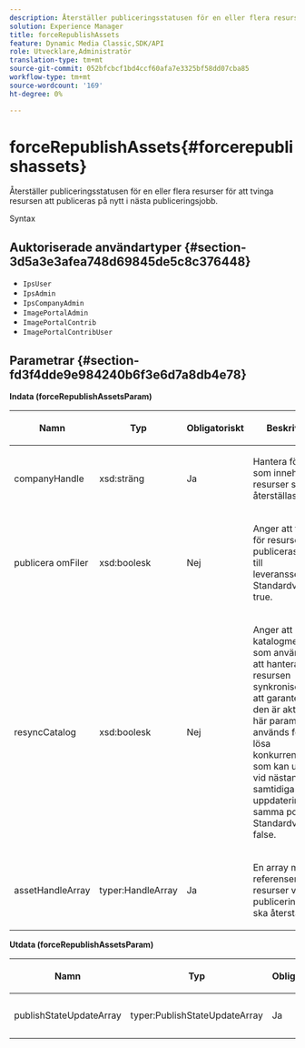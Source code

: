 ```yaml
---
description: Återställer publiceringsstatusen för en eller flera resurser för att tvinga resursen att publiceras på nytt i nästa publiceringsjobb.
solution: Experience Manager
title: forceRepublishAssets
feature: Dynamic Media Classic,SDK/API
role: Utvecklare,Administratör
translation-type: tm+mt
source-git-commit: 052bfcbcf1bd4ccf60afa7e3325bf58dd07cba85
workflow-type: tm+mt
source-wordcount: '169'
ht-degree: 0%

---
```



# forceRepublishAssets{#forcerepublishassets}

Återställer publiceringsstatusen för en eller flera resurser för att tvinga resursen att publiceras på nytt i nästa publiceringsjobb.

Syntax

## Auktoriserade användartyper {#section-3d5a3e3afea748d69845de5c8c376448}

* `IpsUser`
* `IpsAdmin`
* `IpsCompanyAdmin`
* `ImagePortalAdmin`
* `ImagePortalContrib`
* `ImagePortalContribUser`

## Parametrar {#section-fd3f4dde9e984240b6f3e6d7a8db4e78}

**Indata (forceRepublishAssetsParam)**

<table id="table_742D67AD77554904976EC4A07A0CBC64"> 
 <thead> 
  <tr> 
   <th colname="col1" class="entry"> <p>Namn </p> </th> 
   <th colname="col2" class="entry"> <p>Typ </p> </th> 
   <th colname="col3" class="entry"> <p>Obligatoriskt </p> </th> 
   <th colname="col4" class="entry"> <p>Beskrivning </p> </th> 
  </tr> 
 </thead>
 <tbody> 
  <tr> 
   <td colname="col1"> <span class="codeph"> <span class="varname"> companyHandle</span> </span> </td> 
   <td colname="col2"> <span class="codeph"> xsd:sträng</span> </td> 
   <td colname="col3"> <p>Ja </p> </td> 
   <td colname="col4"> <p>Hantera företaget som innehåller resurser som ska återställas. </p> </td> 
  </tr> 
  <tr> 
   <td colname="col1"><span class="codeph"> <span class="varname"> publicera omFiler</span> </span> </td> 
   <td colname="col2"><span class="codeph"> xsd:boolesk</span> </td> 
   <td colname="col3"> <p>Nej </p> </td> 
   <td colname="col4"> <p>Anger att filerna för resursen publiceras på nytt till leveransservrarna. Standardvärdet är <span class="codeph"> true</span>. </p> </td> 
  </tr> 
  <tr> 
   <td colname="col1"><span class="codeph"> <span class="varname"> resyncCatalog</span> </span> </td> 
   <td colname="col2"><span class="codeph"> xsd:boolesk</span> </td> 
   <td colname="col3"> <p>Nej </p> </td> 
   <td colname="col4"> <p>Anger att katalogmetadata som används för att hantera resursen synkroniseras för att garantera att den är aktuell. Den här parametern används för att lösa konkurrensvillkor som kan uppstå vid nästan samtidiga uppdateringar av samma post. Standardvärdet är <span class="codeph"> false</span>. </p> </td> 
  </tr> 
  <tr> 
   <td colname="col1"> <span class="codeph"> <span class="varname"> assetHandleArray</span> </span> </td> 
   <td colname="col2"> <span class="codeph"> typer:HandleArray</span> </td> 
   <td colname="col3"> <p>Ja </p> </td> 
   <td colname="col4"> <p>En array med referenser till resurser vars publiceringsstatus ska återställas. </p> </td> 
  </tr> 
 </tbody> 
</table>

**Utdata (forceRepublishAssetsParam)**

<table id="table_78E74186669F477E9E2D837D58A789DC"> 
 <thead> 
  <tr> 
   <th colname="col1" class="entry"> <p>Namn </p> </th> 
   <th colname="col2" class="entry"> <p>Typ </p> </th> 
   <th colname="col3" class="entry"> <p>Obligatoriskt </p> </th> 
   <th colname="col4" class="entry"> <p>Beskrivning </p> </th> 
  </tr> 
 </thead>
 <tbody> 
  <tr> 
   <td colname="col1"> <span class="codeph"> <span class="varname"> publishStateUpdateArray</span> </span> </td> 
   <td colname="col2"> <span class="codeph"> typer:PublishStateUpdateArray</span> </td> 
   <td colname="col3"> <p>Ja </p> </td> 
   <td colname="col4"> <p>Array med publiceringstillståndsuppdateringar. </p> </td> 
  </tr> 
 </tbody> 
</table>

